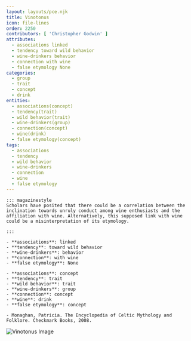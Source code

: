 ```yaml
---
layout: layouts/pce.njk
title: Vinotonus
icon: file-lines
order: 2250
contributors: [ 'Christopher Godwin' ]
attributes:
  - associations linked
  - tendency toward wild behavior
  - wine-drinkers behavior
  - connection with wine
  - false etymology None
categories:
  - group
  - trait
  - concept
  - drink
entities:
  - associations(concept)
  - tendency(trait)
  - wild behavior(trait)
  - wine-drinkers(group)
  - connection(concept)
  - wine(drink)
  - false etymology(concept)
tags:
  - associations
  - tendency
  - wild behavior
  - wine-drinkers
  - connection
  - wine
  - false etymology
---
```

``` tab [group1:Info]
::: magazinestyle
Scholars have posited that there could be a correlation between the inclination towards unruly conduct among wine enthusiasts and the affiliation with wine. Alternatively, this supposed link with wine could be a misinterpretation of its etymology.

:::
```
``` tab [group1:Attributes]
- **associations**: linked
- **tendency**: toward wild behavior
- **wine-drinkers**: behavior
- **connection**: with wine
- **false etymology**: None
```
``` tab [group1:Entities]
- **associations**: concept
- **tendency**: trait
- **wild behavior**: trait
- **wine-drinkers**: group
- **connection**: concept
- **wine**: drink
- **false etymology**: concept
```
``` tab [group1:Sources]
- Monaghan, Patricia. The Encyclopedia of Celtic Mythology and Folklore. Checkmark Books, 2008.
```
![Vinotonus Image]([None])
